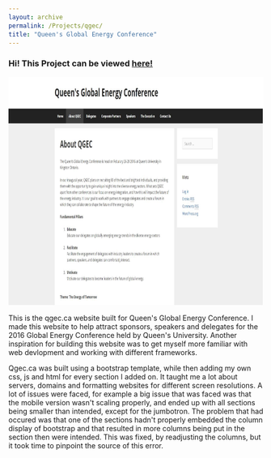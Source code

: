 ```yaml
---
layout: archive
permalink: /Projects/qgec/
title: "Queen's Global Energy Conference"
---
```



<h3>Hi! This Project can be viewed <a class = "qgeclink" href = "http://www.qgec.ca"><strong> here! </strong></a></h3>


<div class='project3' id='project3'>
		<a>
			<img src="../images/project2.jpg" style="width:900px;height:450px;">
		</a>
</div>

<p>This is the qgec.ca website built for Queen's Global Energy Conference. I made this website to help attract sponsors, speakers and delegates for the 2016 Global Energy Conference held by Queen's University. Another inspiration for building this website was to get myself more familiar with web devlopment and working with different frameworks.</p>

<p> Qgec.ca was built using a bootstrap template, while then adding my own css, js and html for every section I added on. It taught me a lot about servers, domains and formatting websites for different screen resolutions. A lot of issues were faced, for example a big issue that was faced was that the mobile version wasn't scaling properly, and ended up with all sections being smaller than intended, except for the jumbotron. The problem that had occured was that one of the sections hadn't properly embedded the column display of bootstrap and that resulted in more columns being put in the section then were intended. This was fixed, by readjusting the columns, but it took time to pinpoint the source of this error.</p>

